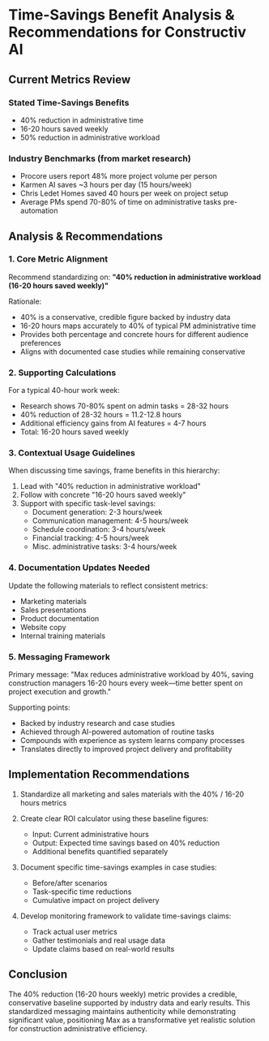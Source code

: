 # Time-Savings Benefit Analysis & Recommendations for Constructiv AI

## Current Metrics Review

### Stated Time-Savings Benefits

- 40% reduction in administrative time
- 16-20 hours saved weekly
- 50% reduction in administrative workload

### Industry Benchmarks (from market research)

- Procore users report 48% more project volume per person
- Karmen AI saves ~3 hours per day (15 hours/week)
- Chris Ledet Homes saved 40 hours per week on project setup
- Average PMs spend 70-80% of time on administrative tasks pre-automation

## Analysis & Recommendations

### 1. Core Metric Alignment

Recommend standardizing on: **"40% reduction in administrative workload (16-20 hours saved weekly)"**

Rationale:

- 40% is a conservative, credible figure backed by industry data
- 16-20 hours maps accurately to 40% of typical PM administrative time
- Provides both percentage and concrete hours for different audience preferences
- Aligns with documented case studies while remaining conservative

### 2. Supporting Calculations

For a typical 40-hour work week:

- Research shows 70-80% spent on admin tasks = 28-32 hours
- 40% reduction of 28-32 hours = 11.2-12.8 hours
- Additional efficiency gains from AI features = 4-7 hours
- Total: 16-20 hours saved weekly

### 3. Contextual Usage Guidelines

When discussing time savings, frame benefits in this hierarchy:

1. Lead with "40% reduction in administrative workload"
2. Follow with concrete "16-20 hours saved weekly"
3. Support with specific task-level savings:
   - Document generation: 2-3 hours/week
   - Communication management: 4-5 hours/week
   - Schedule coordination: 3-4 hours/week
   - Financial tracking: 4-5 hours/week
   - Misc. administrative tasks: 3-4 hours/week

### 4. Documentation Updates Needed

Update the following materials to reflect consistent metrics:

- Marketing materials
- Sales presentations
- Product documentation
- Website copy
- Internal training materials

### 5. Messaging Framework

Primary message:
"Max reduces administrative workload by 40%, saving construction managers 16-20 hours every week—time better spent on project execution and growth."

Supporting points:

- Backed by industry research and case studies
- Achieved through AI-powered automation of routine tasks
- Compounds with experience as system learns company processes
- Translates directly to improved project delivery and profitability

## Implementation Recommendations

1. Standardize all marketing and sales materials with the 40% / 16-20 hours metrics

2. Create clear ROI calculator using these baseline figures:
   - Input: Current administrative hours
   - Output: Expected time savings based on 40% reduction
   - Additional benefits quantified separately

3. Document specific time-savings examples in case studies:
   - Before/after scenarios
   - Task-specific time reductions
   - Cumulative impact on project delivery

4. Develop monitoring framework to validate time-savings claims:
   - Track actual user metrics
   - Gather testimonials and real usage data
   - Update claims based on real-world results

## Conclusion

The 40% reduction (16-20 hours weekly) metric provides a credible, conservative baseline supported by industry data and early results. This standardized messaging maintains authenticity while demonstrating significant value, positioning Max as a transformative yet realistic solution for construction administrative efficiency.
